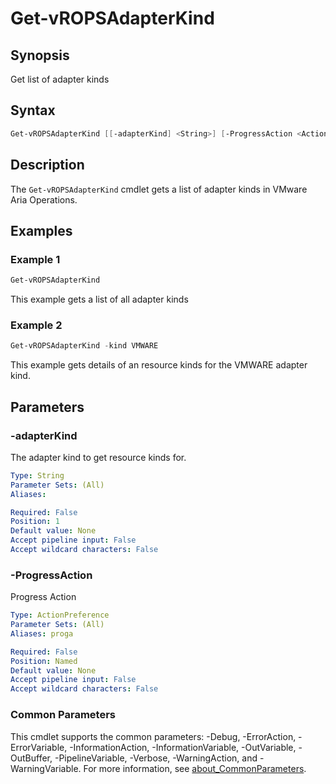 # Get-vROPSAdapterKind

## Synopsis

Get list of adapter kinds

## Syntax

```powershell
Get-vROPSAdapterKind [[-adapterKind] <String>] [-ProgressAction <ActionPreference>] [<CommonParameters>]
```

## Description

The `Get-vROPSAdapterKind` cmdlet gets a list of adapter kinds in VMware Aria Operations.

## Examples

### Example 1

```powershell
Get-vROPSAdapterKind
```

This example gets a list of all adapter kinds

### Example 2

```powershell
Get-vROPSAdapterKind -kind VMWARE
```

This example gets details of an resource kinds for the VMWARE adapter kind.

## Parameters

### -adapterKind

The adapter kind to get resource kinds for.

```yaml
Type: String
Parameter Sets: (All)
Aliases:

Required: False
Position: 1
Default value: None
Accept pipeline input: False
Accept wildcard characters: False
```

### -ProgressAction

Progress Action

```yaml
Type: ActionPreference
Parameter Sets: (All)
Aliases: proga

Required: False
Position: Named
Default value: None
Accept pipeline input: False
Accept wildcard characters: False
```

### Common Parameters

This cmdlet supports the common parameters: -Debug, -ErrorAction, -ErrorVariable, -InformationAction, -InformationVariable, -OutVariable, -OutBuffer, -PipelineVariable, -Verbose, -WarningAction, and -WarningVariable. For more information, see [about_CommonParameters](http://go.microsoft.com/fwlink/?LinkID=113216).
